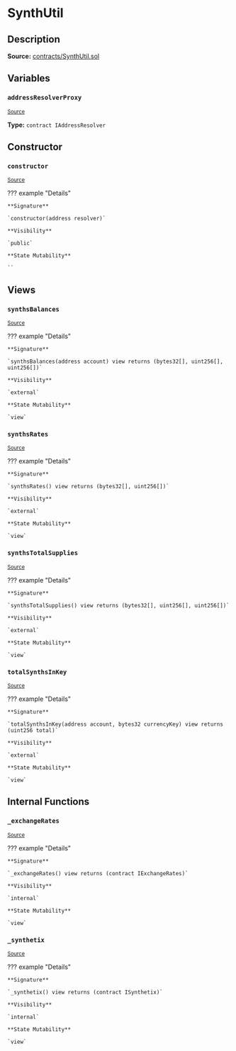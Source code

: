 # SynthUtil

## Description

**Source:** [contracts/SynthUtil.sol](https://github.com/Synthetixio/synthetix/tree/v2.56.1-alpha/contracts/SynthUtil.sol)

## Variables

### `addressResolverProxy`

<sub>[Source](https://github.com/Synthetixio/synthetix/tree/v2.56.1-alpha/contracts/SynthUtil.sol#L12)</sub>

**Type:** `contract IAddressResolver`

## Constructor

### `constructor`

<sub>[Source](https://github.com/Synthetixio/synthetix/tree/v2.56.1-alpha/contracts/SynthUtil.sol#L18)</sub>

??? example "Details"

    **Signature**

    `constructor(address resolver)`

    **Visibility**

    `public`

    **State Mutability**

    ``

## Views

### `synthsBalances`

<sub>[Source](https://github.com/Synthetixio/synthetix/tree/v2.56.1-alpha/contracts/SynthUtil.sol#L45)</sub>

??? example "Details"

    **Signature**

    `synthsBalances(address account) view returns (bytes32[], uint256[], uint256[])`

    **Visibility**

    `external`

    **State Mutability**

    `view`

### `synthsRates`

<sub>[Source](https://github.com/Synthetixio/synthetix/tree/v2.56.1-alpha/contracts/SynthUtil.sol#L69)</sub>

??? example "Details"

    **Signature**

    `synthsRates() view returns (bytes32[], uint256[])`

    **Visibility**

    `external`

    **State Mutability**

    `view`

### `synthsTotalSupplies`

<sub>[Source](https://github.com/Synthetixio/synthetix/tree/v2.56.1-alpha/contracts/SynthUtil.sol#L74)</sub>

??? example "Details"

    **Signature**

    `synthsTotalSupplies() view returns (bytes32[], uint256[], uint256[])`

    **Visibility**

    `external`

    **State Mutability**

    `view`

### `totalSynthsInKey`

<sub>[Source](https://github.com/Synthetixio/synthetix/tree/v2.56.1-alpha/contracts/SynthUtil.sol#L30)</sub>

??? example "Details"

    **Signature**

    `totalSynthsInKey(address account, bytes32 currencyKey) view returns (uint256 total)`

    **Visibility**

    `external`

    **State Mutability**

    `view`

## Internal Functions

### `_exchangeRates`

<sub>[Source](https://github.com/Synthetixio/synthetix/tree/v2.56.1-alpha/contracts/SynthUtil.sol#L26)</sub>

??? example "Details"

    **Signature**

    `_exchangeRates() view returns (contract IExchangeRates)`

    **Visibility**

    `internal`

    **State Mutability**

    `view`

### `_synthetix`

<sub>[Source](https://github.com/Synthetixio/synthetix/tree/v2.56.1-alpha/contracts/SynthUtil.sol#L22)</sub>

??? example "Details"

    **Signature**

    `_synthetix() view returns (contract ISynthetix)`

    **Visibility**

    `internal`

    **State Mutability**

    `view`
